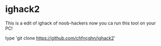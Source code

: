 # ighack2
This is a edit of ighack of noob-hackers now you ca run this tool on your PC!

type 
'git clone https://github.com/chfncghn/ighack2'
